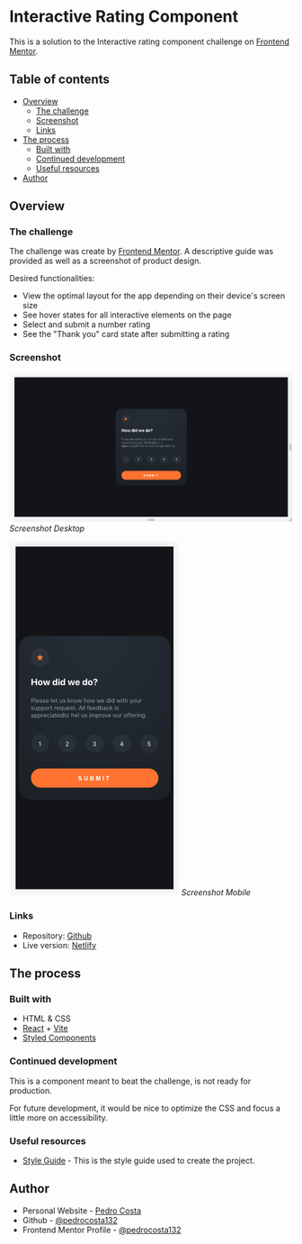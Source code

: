 # Interactive Rating Component

This is a solution to the Interactive rating component challenge on [Frontend Mentor](https://www.frontendmentor.io/challenges/interactive-rating-component-koxpeBUmI).

## Table of contents

- [Overview](#overview)
  - [The challenge](#the-challenge)
  - [Screenshot](#screenshot)
  - [Links](#links)
- [The process](#the-process)
  - [Built with](#built-with)
  - [Continued development](#continued-development)
  - [Useful resources](#useful-resources)
- [Author](#author)

## Overview

### The challenge

The challenge was create by [Frontend Mentor](https://www.frontendmentor.io/challenges/interactive-rating-component-koxpeBUmI).
A descriptive guide was provided as well as a screenshot of product design.

Desired functionalities:

- View the optimal layout for the app depending on their device's screen size
- See hover states for all interactive elements on the page
- Select and submit a number rating
- See the "Thank you" card state after submitting a rating

### Screenshot

![Screenshot Desktop](./public/images/screenshot-1444p.png)
*Screenshot Desktop*

![Screenshot Desktop](./public/images/screenshot-390p.png)
*Screenshot Mobile*

### Links

- Repository: [Github](https://github.com/pedrocosta132/react-challenges/tree/main/interactive-rating-component)
- Live version: [Netlify](https://pedrocosta132-interactive-rating.netlify.app/)

## The process

### Built with

- HTML & CSS
- [React](https://reactjs.org/) + [Vite](https://vitejs.dev)
- [Styled Components](https://styled-components.com/)

### Continued development

This is a component meant to beat the challenge, is not ready for production.

For future development, it would be nice to optimize the CSS and focus a little more on accessibility.

### Useful resources

- [Style Guide]('./style-guide.md') - This is the style guide used to create the project.

## Author

- Personal Website - [Pedro Costa](https://pedrocosta132.github.io/)
- Github - [@pedrocosta132](https://github.com/pedrocosta132)
- Frontend Mentor Profile - [@pedrocosta132](https://www.frontendmentor.io/profile/pedrocosta132)
